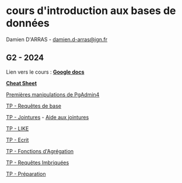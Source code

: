 # cours d'introduction aux bases de données

Damien D'ARRAS - damien.d-arras@ign.fr

## G2 - 2024

Lien vers le cours : **[Google docs](https://docs.google.com/presentation/d/1TKlmLLidOdDczgt6kVVT4sk8SPTT3wJeAhqYRh8FDHs/edit?usp=sharing)**

**[Cheat Sheet](./Cheat%20Sheet%20SQL.pdf)**

[Premières manipulations de PgAdmin4](/TP/SELECT/Mise%20en%20place.md)

[TP - Requêtes de base](/TP/SELECT/Requetes%20de%20base.md)

[TP - Jointures](/TP/JOIN/Jointures.md) - [Aide aux jointures](/TP/JOIN/AideJointures.md)

[TP - LIKE](/TP/LIKE/LIKE.md)

[TP - Ecrit](/TP/Ecrit/JOIN_ecrit.md)

[TP - Fonctions d'Agrégation](/TP/Agg/Agregation.md)

[TP - Requêtes Imbriquées](/TP/Imbriquees/Imbriquees.md)

[TP - Préparation](/TP/Preparation/Preparation.md)
